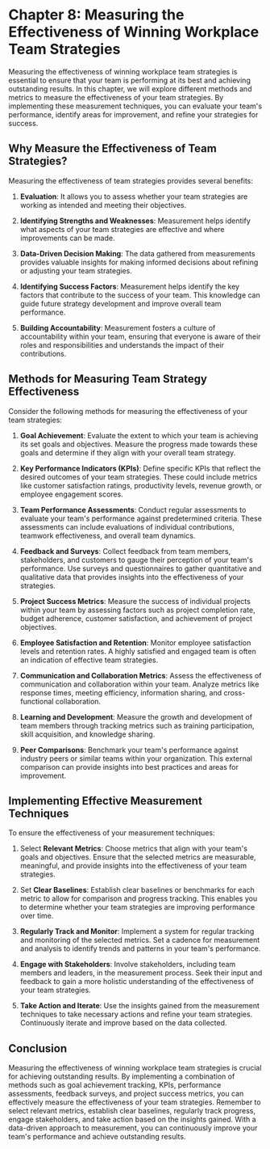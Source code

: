 Chapter 8: Measuring the Effectiveness of Winning Workplace Team Strategies
===========================================================================

Measuring the effectiveness of winning workplace team strategies is essential to ensure that your team is performing at its best and achieving outstanding results. In this chapter, we will explore different methods and metrics to measure the effectiveness of your team strategies. By implementing these measurement techniques, you can evaluate your team's performance, identify areas for improvement, and refine your strategies for success.

**Why Measure the Effectiveness of Team Strategies?**
-----------------------------------------------------

Measuring the effectiveness of team strategies provides several benefits:

1. **Evaluation**: It allows you to assess whether your team strategies are working as intended and meeting their objectives.

2. **Identifying Strengths and Weaknesses**: Measurement helps identify what aspects of your team strategies are effective and where improvements can be made.

3. **Data-Driven Decision Making**: The data gathered from measurements provides valuable insights for making informed decisions about refining or adjusting your team strategies.

4. **Identifying Success Factors**: Measurement helps identify the key factors that contribute to the success of your team. This knowledge can guide future strategy development and improve overall team performance.

5. **Building Accountability**: Measurement fosters a culture of accountability within your team, ensuring that everyone is aware of their roles and responsibilities and understands the impact of their contributions.

**Methods for Measuring Team Strategy Effectiveness**
-----------------------------------------------------

Consider the following methods for measuring the effectiveness of your team strategies:

1. **Goal Achievement**: Evaluate the extent to which your team is achieving its set goals and objectives. Measure the progress made towards these goals and determine if they align with your overall team strategy.

2. **Key Performance Indicators (KPIs)**: Define specific KPIs that reflect the desired outcomes of your team strategies. These could include metrics like customer satisfaction ratings, productivity levels, revenue growth, or employee engagement scores.

3. **Team Performance Assessments**: Conduct regular assessments to evaluate your team's performance against predetermined criteria. These assessments can include evaluations of individual contributions, teamwork effectiveness, and overall team dynamics.

4. **Feedback and Surveys**: Collect feedback from team members, stakeholders, and customers to gauge their perception of your team's performance. Use surveys and questionnaires to gather quantitative and qualitative data that provides insights into the effectiveness of your strategies.

5. **Project Success Metrics**: Measure the success of individual projects within your team by assessing factors such as project completion rate, budget adherence, customer satisfaction, and achievement of project objectives.

6. **Employee Satisfaction and Retention**: Monitor employee satisfaction levels and retention rates. A highly satisfied and engaged team is often an indication of effective team strategies.

7. **Communication and Collaboration Metrics**: Assess the effectiveness of communication and collaboration within your team. Analyze metrics like response times, meeting efficiency, information sharing, and cross-functional collaboration.

8. **Learning and Development**: Measure the growth and development of team members through tracking metrics such as training participation, skill acquisition, and knowledge sharing.

9. **Peer Comparisons**: Benchmark your team's performance against industry peers or similar teams within your organization. This external comparison can provide insights into best practices and areas for improvement.

**Implementing Effective Measurement Techniques**
-------------------------------------------------

To ensure the effectiveness of your measurement techniques:

1. Select **Relevant Metrics**: Choose metrics that align with your team's goals and objectives. Ensure that the selected metrics are measurable, meaningful, and provide insights into the effectiveness of your team strategies.

2. Set **Clear Baselines**: Establish clear baselines or benchmarks for each metric to allow for comparison and progress tracking. This enables you to determine whether your team strategies are improving performance over time.

3. **Regularly Track and Monitor**: Implement a system for regular tracking and monitoring of the selected metrics. Set a cadence for measurement and analysis to identify trends and patterns in your team's performance.

4. **Engage with Stakeholders**: Involve stakeholders, including team members and leaders, in the measurement process. Seek their input and feedback to gain a more holistic understanding of the effectiveness of your team strategies.

5. **Take Action and Iterate**: Use the insights gained from the measurement techniques to take necessary actions and refine your team strategies. Continuously iterate and improve based on the data collected.

**Conclusion**
--------------

Measuring the effectiveness of winning workplace team strategies is crucial for achieving outstanding results. By implementing a combination of methods such as goal achievement tracking, KPIs, performance assessments, feedback surveys, and project success metrics, you can effectively measure the effectiveness of your team strategies. Remember to select relevant metrics, establish clear baselines, regularly track progress, engage stakeholders, and take action based on the insights gained. With a data-driven approach to measurement, you can continuously improve your team's performance and achieve outstanding results.
